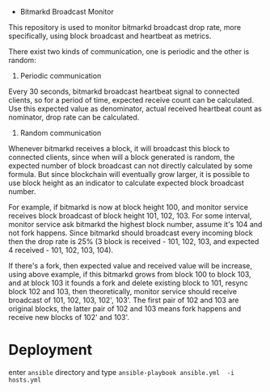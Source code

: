 * Bitmarkd Broadcast Monitor

This repository is used to monitor bitmarkd broadcast drop rate, more specifically, using block broadcast and heartbeat as metrics.

There exist two kinds of communication, one is periodic and the other is random:

1. Periodic communication

Every 30 seconds, bitmarkd broadcast heartbeat signal to connected clients, so for a period of time, expected receive count can be calculated. Use this expected value as denominator, actual received heartbeat count as nominator, drop rate can be calculated.

1. Random communication

Whenever bitmarkd receives a block, it will broadcast this block to connected clients, since when will a block generated is random, the expected number of block broadcast can not directly calculated by some formula. But since blockchain will eventually grow larger, it is possible to use block height as an indicator to calculate expected block broadcast number.

For example, if bitmarkd is now at block height 100, and monitor service receives block broadcast of block height 101, 102, 103. For some interval, monitor service ask bitmarkd the highest block number, assume it's 104 and not fork happens. Since bitmarkd should broadcast every incoming block then the drop rate is 25% (3 block is received - 101, 102, 103, and expected 4 received - 101, 102, 103, 104).

If there's a fork, then expected value and received value will be increase, using above example, if this bitmarkd grows from block 100 to block 103, and at block 103 it founds a fork and delete existing block to 101, resync block 102 and 103, then theoretically, monitor service should receive broadcast of 101, 102, 103, 102', 103'. The first pair of 102 and 103 are original blocks, the latter pair of 102 and 103 means fork happens and receive new blocks of 102' and 103'.

# Deployment
enter `ansible` directory and type `ansible-playbook ansible.yml  -i hosts.yml`